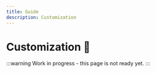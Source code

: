 ```yaml
---
title: Guide
description: Customization
---
```


# Customization 🔴

:::warning
Work in progress - this page is not ready yet.
:::

